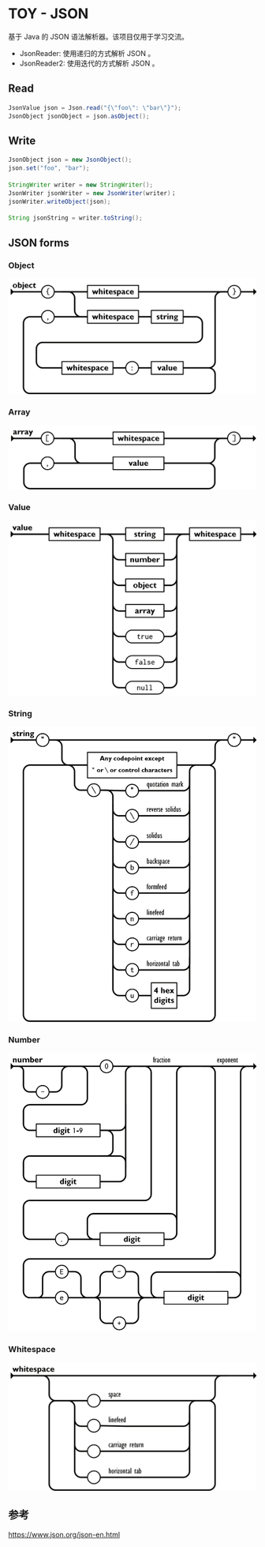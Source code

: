 # TOY - JSON

基于 Java 的 JSON 语法解析器。该项目仅用于学习交流。

* JsonReader: 使用递归的方式解析 JSON 。
* JsonReader2: 使用迭代的方式解析 JSON 。

## Read

``` java
JsonValue json = Json.read("{\"foo\": \"bar\"}");
JsonObject jsonObject = json.asObject();
```

## Write

``` java
JsonObject json = new JsonObject();
json.set("foo", "bar");

StringWriter writer = new StringWriter();
JsonWriter jsonWriter = new JsonWriter(writer)；
jsonWriter.writeObject(json);

String jsonString = writer.toString();
```

## JSON forms

### Object
![object.png](resources%2Fobject.png)

### Array
![array.png](resources%2Farray.png)

### Value
![value.png](resources%2Fvalue.png)

### String
![string.png](resources%2Fstring.png)

### Number
![number.png](resources%2Fnumber.png)

### Whitespace
![whitesapce.png](resources%2Fwhitesapce.png)

## 参考

https://www.json.org/json-en.html

